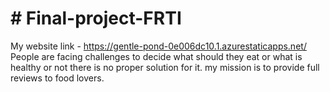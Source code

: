 # # Final-project-FRTI
My website link - https://gentle-pond-0e006dc10.1.azurestaticapps.net/
People are facing challenges to decide what should they eat or what is healthy or not there is no proper solution for it.
my mission is to provide full reviews to food lovers.
